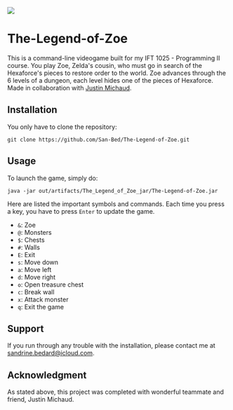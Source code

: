 ![](https://github.com/San-Bed/The-Legend-of-Zoe/blob/main/banner.png)
# The-Legend-of-Zoe
This is a command-line videogame built for my IFT 1025 - Programming II course. You play Zoe, Zelda's cousin, who must go in search of the 
Hexaforce's pieces to restore order to the world. Zoe advances through the 6 levels of a dungeon, each level hides one of 
the pieces of Hexaforce. Made in collaboration with [Justin Michaud](https://github.com/justinmichaud5).

## Installation

You only have to clone the repository:

```
git clone https://github.com/San-Bed/The-Legend-of-Zoe.git
```

## Usage

To launch the game, simply do:

```
java -jar out/artifacts/The_Legend_of_Zoe_jar/The-Legend-of-Zoe.jar
```

Here are listed the important symbols and commands. Each time you press a key, you have to press `Enter` to update the game.

* `&`: Zoe
* `@`: Monsters
* `$`: Chests
* `#`: Walls
* `E`: Exit
* `s`: Move down
* `a`: Move left
* `d`: Move right
* `o`: Open treasure chest
* `c`: Break wall
* `x`: Attack monster
* `q`: Exit the game 

## Support

If you run through any trouble with the installation, please contact me at [sandrine.bedard@icloud.com](mailto:sandrine.bedard@icloud.com]).

## Acknowledgment
As stated above, this project was completed with wonderful teammate and friend, Justin Michaud.
